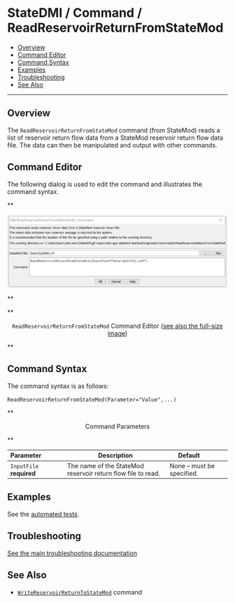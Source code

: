 # StateDMI / Command / ReadReservoirReturnFromStateMod #

* [Overview](#overview)
* [Command Editor](#command-editor)
* [Command Syntax](#command-syntax)
* [Examples](#examples)
* [Troubleshooting](#troubleshooting)
* [See Also](#see-also)

-------------------------

## Overview ##

The `ReadReservoirReturnFromStateMod` command (from StateMod)
reads a list of reservoir return flow data from a StateMod reservoir return flow data file.
The data can then be manipulated and output with other commands.

## Command Editor ##

The following dialog is used to edit the command and illustrates the command syntax.

**<p style="text-align: center;">
![ReadReservoirReturnFromStateMod command editor](ReadReservoirReturnFromStateMod.png)
</p>**

**<p style="text-align: center;">
`ReadReservoirReturnFromStateMod` Command Editor (<a href="../ReadReservoirReturnFromStateMod.png">see also the full-size image</a>)
</p>**

## Command Syntax ##

The command syntax is as follows:

```text
ReadReservoirReturnFromStateMod(Parameter="Value",...)
```
**<p style="text-align: center;">
Command Parameters
</p>**

| **Parameter**&nbsp;&nbsp;&nbsp;&nbsp;&nbsp;&nbsp;&nbsp;&nbsp;&nbsp;&nbsp;&nbsp;&nbsp; | **Description** | **Default**&nbsp;&nbsp;&nbsp;&nbsp;&nbsp;&nbsp;&nbsp;&nbsp;&nbsp;&nbsp; |
| --------------|-----------------|----------------- |
| `InputFile`<br>**required** | The name of the StateMod reservoir return flow file to read. | None – must be specified. |

## Examples ##

See the [automated tests](https://github.com/OpenCDSS/cdss-app-statedmi-test/tree/master/test/regression/commands/ReadReservoirReturnFromStateMod).

## Troubleshooting ##

[See the main troubleshooting documentation](../../troubleshooting/troubleshooting.md)

## See Also ##

* [`WriteReservoirReturnToStateMod`](../WriteReservoirReturnToStateMod/WriteReservoirReturnToStateMod.md) command

